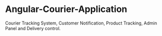 # Angular-Courier-Application
Courier Tracking System, Customer Notification, Product Tracking, Admin Panel and Delivery control.
